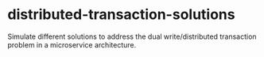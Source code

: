 # distributed-transaction-solutions
Simulate different solutions to address the dual write/distributed transaction problem in a microservice architecture.
